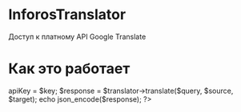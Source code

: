 InforosTranslator
=================

Доступ к платному API Google Translate

Как это работает
================

<?php
$key = 'api key';
$query = 'привет мир';
$source = 'ru';
$target = 'en';
$translator = new InforosTranslator();
$translator->apiKey = $key;
$response = $translator->translate($query, $source, $target);
echo json_encode($response);
?>